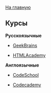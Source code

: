 [На главную](README.md)


## Курсы


**Русскоязычные**

- [GeekBrains](http://geekbrains.ru/courses)

- [HTMLAcademy](https://htmlacademy.ru/)


**Англоязычные**

- [CodeSchool](https://www.codeschool.com/free)

- [Codecademy](https://www.codecademy.com)
